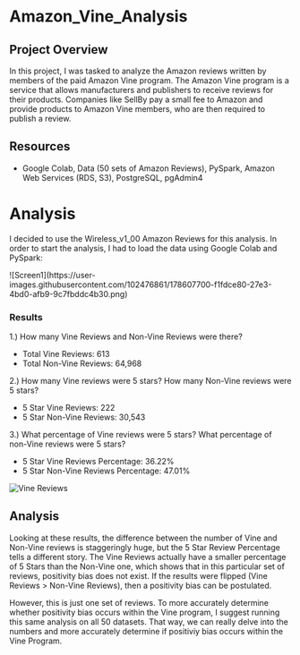 # Amazon_Vine_Analysis

## Project Overview
In this project, I was tasked to analyze the Amazon reviews written by members of the paid Amazon Vine program. The Amazon Vine program is a service that allows manufacturers and publishers to receive reviews for their products. Companies like SellBy pay a small fee to Amazon and provide products to Amazon Vine members, who are then required to publish a review.

## Resources
- Google Colab, Data (50 sets of Amazon Reviews), PySpark, Amazon Web Services (RDS, S3), PostgreSQL, pgAdmin4

# Analysis
<p>I decided to use the Wireless_v1_00 Amazon Reviews for this analysis. In order to start the analysis, I had to load the data using Google Colab and PySpark:</p>
![Screen1](https://user-images.githubusercontent.com/102476861/178607700-f1fdce80-27e3-4bd0-afb9-9c7fbddc4b30.png)

### Results
<p>
  
1.) How many Vine Reviews and Non-Vine Reviews were there?
  - Total Vine Reviews: 613
  - Total Non-Vine Reviews: 64,968
  
2.) How many Vine reviews were 5 stars? How many Non-Vine reviews were 5 stars?
  - 5 Star Vine Reviews: 222
  - 5 Star Non-Vine Reviews: 30,543
  
3.) What percentage of Vine reviews were 5 stars? What percentage of non-Vine reviews were 5 stars?
  - 5 Star Vine Reviews Percentage: 36.22%
  - 5 Star Non-Vine Reviews Percentage: 47.01% 
</p>
  
![Vine Reviews](https://user-images.githubusercontent.com/102476861/179001778-fa2a27e4-5165-4277-80c9-a9d30e1b9a57.png)

## Analysis

<p>Looking at these results, the difference between the number of Vine and Non-Vine reviews is staggeringly huge, but the 5 Star Review Percentage tells a different story. The Vine Reviews actually have a smaller percentage of 5 Stars than the Non-Vine one, which shows that in this particular set of reviews, positivity bias does not exist. If the results were flipped (Vine Reviews > Non-Vine Reviews), then a positivity bias can be postulated. 

However, this is just one set of reviews. To more accurately determine whether positivity bias occurs within the Vine program, I suggest running this same analysis on all 50 datasets. That way, we can really delve into the numbers and more accurately determine if positiviy bias occurs within the Vine Program. </p>


